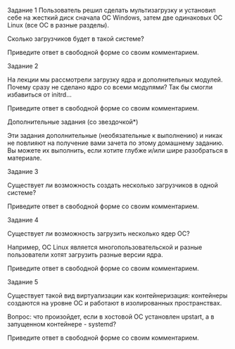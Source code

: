 Задание 1
Пользователь решил сделать мультизагрузку и установил себе на жесткий диск сначала ОС Windows, затем две одинаковых ОС Linux (все ОС в разные разделы).

Сколько загрузчиков будет в такой системе?

Приведите ответ в свободной форме со своим комментарием.


Задание 2

На лекции мы рассмотрели загрузку ядра и дополнительных модулей. Почему сразу не сделано ядро со всеми модулями? Так бы смогли избавиться от initrd...

Приведите ответ в свободной форме со своим комментарием.

Дополнительные задания (со звездочкой*)

Эти задания дополнительные (необязательные к выполнению) и никак не повлияют на получение вами зачета по этому домашнему заданию. Вы можете их выполнить, если хотите глубже и/или шире разобраться в материале.

Задание 3

Существует ли возможность создать несколько загрузчиков в одной системе?

Приведите ответ в свободной форме со своим комментарием.

Задание 4

Существует ли возможность загрузить несколько ядер ОС?

Например, ОС Linux является многопользовательской и разные пользователи хотят загрузить разные версии ядра.

Приведите ответ в свободной форме со своим комментарием.

Задание 5

Существует такой вид виртуализации как контейнеризация: контейнеры создаются на уровне ОС и работают в изолированных пространствах.

Вопрос: что произойдет, если в хостовой ОС установлен upstart, а в запущенном контейнере - systemd?

Приведите ответ в свободной форме со своим комментарием.


